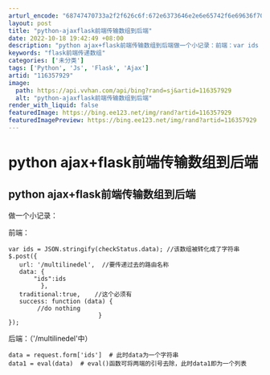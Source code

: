 ```yaml
---
arturl_encode: "68747470733a2f2f626c6f:672e6373646e2e6e65742f6e69636f706f69736f6e6f75732f:61727469636c652f64657461696c732f313136333537393239"
layout: post
title: "python-ajaxflask前端传输数组到后端"
date: 2022-10-18 19:42:49 +08:00
description: "python ajax+flask前端传输数组到后端做一个小记录：前端：var ids = JSON"
keywords: "flask前端传递数组"
categories: ['未分类']
tags: ['Python', 'Js', 'Flask', 'Ajax']
artid: "116357929"
image:
  path: https://api.vvhan.com/api/bing?rand=sj&artid=116357929
  alt: "python-ajaxflask前端传输数组到后端"
render_with_liquid: false
featuredImage: https://bing.ee123.net/img/rand?artid=116357929
featuredImagePreview: https://bing.ee123.net/img/rand?artid=116357929
---
```


# python ajax+flask前端传输数组到后端

## python ajax+flask前端传输数组到后端

做一个小记录：
  
前端：

```
var ids = JSON.stringify(checkStatus.data); //该数组被转化成了字符串
$.post({
   url: '/multilinedel',  //要传递过去的路由名称
   data: {
       "ids":ids
         },
   traditional:true,    //这个必须有
   success: function (data) {
        //do nothing
                         }
});
```

后端：（'/multilinedel'中）

```
data = request.form['ids']  # 此时data为一个字符串
data1 = eval(data)  # eval()函数可将两端的引号去除，此时data1即为一个列表
```